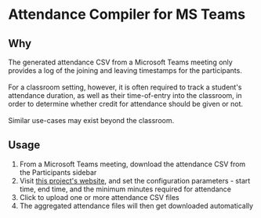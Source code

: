 # Attendance Compiler for MS Teams

## Why
The generated attendance CSV from a Microsoft Teams meeting only provides a log of the joining and leaving timestamps for the participants.  
&nbsp;  
For a classroom setting, however, it is often required to track a student's attendance duration, as well as their time-of-entry into the classroom, in order to determine whether credit for attendance should be given or not.  
&nbsp;  
Similar use-cases may exist beyond the classroom.

## Usage
1. From a Microsoft Teams meeting, download the attendance CSV from the Participants sidebar
2. Visit [this project's website](https://dhdhagar.github.io/msteams-attendance-compiler/), and set the configuration parameters - start time, end time, and the minimum minutes required for attendance
3. Click to upload one or more attendance CSV files
4. The aggregated attendance files will then get downloaded automatically
